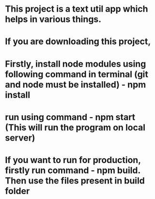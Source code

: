 # This project is a text util app which helps in various things.

# If you are downloading this project,
  # Firstly, install node modules using following command in terminal (git and node must be installed) - npm install
  # run using command - npm start (This will run the program on local server)

# If you want to run for production, firstly run command - npm build. Then use the files present in build folder
